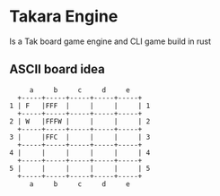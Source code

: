 # Takara Engine

Is a Tak board game engine and CLI game build in rust

## ASCII board idea

```
     a     b     c     d     e
  +-----+-----+-----+-----+-----+
1 | F   |FFF  |     |     |     | 1
  +-----+-----+-----+-----+-----+
2 | W   |FFFW |     |     |     | 2
  +-----+-----+-----+-----+-----+
3 |     |FFC  |     |     |     | 3
  +-----+-----+-----+-----+-----+
4 |     |     |     |     |     | 4
  +-----+-----+-----+-----+-----+
5 |     |     |     |     |     | 5
  +-----+-----+-----+-----+-----+
     a     b     c     d     e
```
